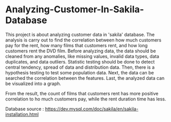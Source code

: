 # Analyzing-Customer-In-Sakila-Database

This project is about analyzing customer data in 'sakila' database. 
The analysis is carry out to find the correlation between how much customers pay for the rent, how many films that customers rent, and how long customers rent the DVD film.
Before analyzing data, the data should be cleaned from any anomalies, like missing values, invalid data types, data duplicates, and data outliers. Statistic testing should be done to detect central tendency, spread of data and distribution data. Then, there is a hypothesis testing to test some population data. Next, the data can be searched the correlation between the features. Last, the analyzed data can be visualized into a graph.

From the result, the count of films that customers rent has more positive correlation to ho much customers pay, while the rent duration time has less. 

Database source : https://dev.mysql.com/doc/sakila/en/sakila-installation.html
